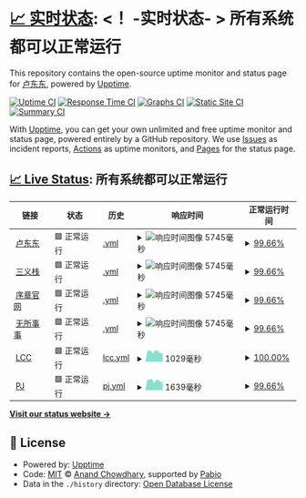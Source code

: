 # [📈 实时状态](https://status.ldd.cc): <！ -实时状态- > **所有系统都可以正常运行**

This repository contains the open-source uptime monitor and status page for [卢东东](ldd.cc), powered by [Upptime](https://github.com/upptime/upptime).

[![Uptime CI](https://github.com/xjoylu/status/workflows/Uptime%20CI/badge.svg)](https://github.com/xjoylu/status/actions?query=workflow%3A%22Uptime+CI%22)
[![Response Time CI](https://github.com/xjoylu/status/workflows/Response%20Time%20CI/badge.svg)](https://github.com/xjoylu/status/actions?query=workflow%3A%22Response+Time+CI%22)
[![Graphs CI](https://github.com/xjoylu/status/workflows/Graphs%20CI/badge.svg)](https://github.com/xjoylu/status/actions?query=workflow%3A%22Graphs+CI%22)
[![Static Site CI](https://github.com/xjoylu/status/workflows/Static%20Site%20CI/badge.svg)](https://github.com/xjoylu/status/actions?query=workflow%3A%22Static+Site+CI%22)
[![Summary CI](https://github.com/xjoylu/status/workflows/Summary%20CI/badge.svg)](https://github.com/xjoylu/status/actions?query=workflow%3A%22Summary+CI%22)

With [Upptime](https://upptime.js.org), you can get your own unlimited and free uptime monitor and status page, powered entirely by a GitHub repository. We use [Issues](https://github.com/xjoylu/status/issues) as incident reports, [Actions](https://github.com/xjoylu/status/actions) as uptime monitors, and [Pages](https://status.ldd.cc) for the status page.

## [📈 Live Status](https://demo.upptime.js.org): <!--live status--> **所有系统都可以正常运行**

<!--start: status pages-->
<!-- This summary is generated by Upptime (https://github.com/upptime/upptime) -->
<!-- Do not edit this manually, your changes will be overwritten -->
<!-- prettier-ignore -->
| 链接 | 状态 | 历史 | 响应时间 | 正常运行时间 |
| --- | ------ | ------- | ------------- | ------ |
| <img alt="" src="https://icons.duckduckgo.com/ip3/ldd.cc.ico" height="13"> [卢东东](https://ldd.cc) | 🟩 正常运行 | [.yml](https://github.com/xJoyLu/status/commits/HEAD/history/.yml) | <details><summary><img alt="响应时间图像" src="./graphs//response-time-week.png" height="20"> 5745毫秒</summary><br><a href="https://status.ldd.cc/history/"><img alt="响应时间 4081" src="https://img.shields.io/endpoint?url=https%3A%2F%2Fraw.githubusercontent.com%2FxJoyLu%2Fstatus%2FHEAD%2Fapi%2F%2Fresponse-time.json"></a><br><a href="https://status.ldd.cc/history/"><img alt="24 小时响应时间 1289" src="https://img.shields.io/endpoint?url=https%3A%2F%2Fraw.githubusercontent.com%2FxJoyLu%2Fstatus%2FHEAD%2Fapi%2F%2Fresponse-time-day.json"></a><br><a href="https://status.ldd.cc/history/"><img alt="7 天正常运行时间 5745" src="https://img.shields.io/endpoint?url=https%3A%2F%2Fraw.githubusercontent.com%2FxJoyLu%2Fstatus%2FHEAD%2Fapi%2F%2Fresponse-time-week.json"></a><br><a href="https://status.ldd.cc/history/"><img alt="30天的正常运行时间 4081" src="https://img.shields.io/endpoint?url=https%3A%2F%2Fraw.githubusercontent.com%2FxJoyLu%2Fstatus%2FHEAD%2Fapi%2F%2Fresponse-time-month.json"></a><br><a href="https://status.ldd.cc/history/"><img alt="1年的正常运行时间 4081" src="https://img.shields.io/endpoint?url=https%3A%2F%2Fraw.githubusercontent.com%2FxJoyLu%2Fstatus%2FHEAD%2Fapi%2F%2Fresponse-time-year.json"></a></details> | <details><summary><a href="https://status.ldd.cc/history/">99.66%</a></summary><a href="https://status.ldd.cc/history/"><img alt="正常运行时间 99.21%" src="https://img.shields.io/endpoint?url=https%3A%2F%2Fraw.githubusercontent.com%2FxJoyLu%2Fstatus%2FHEAD%2Fapi%2F%2Fuptime.json"></a><br><a href="https://status.ldd.cc/history/"><img alt="24 小时正常运行时间 100.00%" src="https://img.shields.io/endpoint?url=https%3A%2F%2Fraw.githubusercontent.com%2FxJoyLu%2Fstatus%2FHEAD%2Fapi%2F%2Fuptime-day.json"></a><br><a href="https://status.ldd.cc/history/"><img alt="7 天正常运行时间 99.66%" src="https://img.shields.io/endpoint?url=https%3A%2F%2Fraw.githubusercontent.com%2FxJoyLu%2Fstatus%2FHEAD%2Fapi%2F%2Fuptime-week.json"></a><br><a href="https://status.ldd.cc/history/"><img alt="30天的正常运行时间 99.21%" src="https://img.shields.io/endpoint?url=https%3A%2F%2Fraw.githubusercontent.com%2FxJoyLu%2Fstatus%2FHEAD%2Fapi%2F%2Fuptime-month.json"></a><br><a href="https://status.ldd.cc/history/"><img alt="1年的正常运行时间 99.21%" src="https://img.shields.io/endpoint?url=https%3A%2F%2Fraw.githubusercontent.com%2FxJoyLu%2Fstatus%2FHEAD%2Fapi%2F%2Fuptime-year.json"></a></details>
| <img alt="" src="https://icons.duckduckgo.com/ip3/3ez.cn.ico" height="13"> [三义栈](https://3ez.cn) | 🟩 正常运行 | [.yml](https://github.com/xJoyLu/status/commits/HEAD/history/.yml) | <details><summary><img alt="响应时间图像" src="./graphs//response-time-week.png" height="20"> 5745毫秒</summary><br><a href="https://status.ldd.cc/history/"><img alt="响应时间 4081" src="https://img.shields.io/endpoint?url=https%3A%2F%2Fraw.githubusercontent.com%2FxJoyLu%2Fstatus%2FHEAD%2Fapi%2F%2Fresponse-time.json"></a><br><a href="https://status.ldd.cc/history/"><img alt="24 小时响应时间 1289" src="https://img.shields.io/endpoint?url=https%3A%2F%2Fraw.githubusercontent.com%2FxJoyLu%2Fstatus%2FHEAD%2Fapi%2F%2Fresponse-time-day.json"></a><br><a href="https://status.ldd.cc/history/"><img alt="7 天正常运行时间 5745" src="https://img.shields.io/endpoint?url=https%3A%2F%2Fraw.githubusercontent.com%2FxJoyLu%2Fstatus%2FHEAD%2Fapi%2F%2Fresponse-time-week.json"></a><br><a href="https://status.ldd.cc/history/"><img alt="30天的正常运行时间 4081" src="https://img.shields.io/endpoint?url=https%3A%2F%2Fraw.githubusercontent.com%2FxJoyLu%2Fstatus%2FHEAD%2Fapi%2F%2Fresponse-time-month.json"></a><br><a href="https://status.ldd.cc/history/"><img alt="1年的正常运行时间 4081" src="https://img.shields.io/endpoint?url=https%3A%2F%2Fraw.githubusercontent.com%2FxJoyLu%2Fstatus%2FHEAD%2Fapi%2F%2Fresponse-time-year.json"></a></details> | <details><summary><a href="https://status.ldd.cc/history/">99.66%</a></summary><a href="https://status.ldd.cc/history/"><img alt="正常运行时间 99.21%" src="https://img.shields.io/endpoint?url=https%3A%2F%2Fraw.githubusercontent.com%2FxJoyLu%2Fstatus%2FHEAD%2Fapi%2F%2Fuptime.json"></a><br><a href="https://status.ldd.cc/history/"><img alt="24 小时正常运行时间 100.00%" src="https://img.shields.io/endpoint?url=https%3A%2F%2Fraw.githubusercontent.com%2FxJoyLu%2Fstatus%2FHEAD%2Fapi%2F%2Fuptime-day.json"></a><br><a href="https://status.ldd.cc/history/"><img alt="7 天正常运行时间 99.66%" src="https://img.shields.io/endpoint?url=https%3A%2F%2Fraw.githubusercontent.com%2FxJoyLu%2Fstatus%2FHEAD%2Fapi%2F%2Fuptime-week.json"></a><br><a href="https://status.ldd.cc/history/"><img alt="30天的正常运行时间 99.21%" src="https://img.shields.io/endpoint?url=https%3A%2F%2Fraw.githubusercontent.com%2FxJoyLu%2Fstatus%2FHEAD%2Fapi%2F%2Fuptime-month.json"></a><br><a href="https://status.ldd.cc/history/"><img alt="1年的正常运行时间 99.21%" src="https://img.shields.io/endpoint?url=https%3A%2F%2Fraw.githubusercontent.com%2FxJoyLu%2Fstatus%2FHEAD%2Fapi%2F%2Fuptime-year.json"></a></details>
| <img alt="" src="https://icons.duckduckgo.com/ip3/xuzh.com.ico" height="13"> [序章官网](https://xuzh.com) | 🟩 正常运行 | [.yml](https://github.com/xJoyLu/status/commits/HEAD/history/.yml) | <details><summary><img alt="响应时间图像" src="./graphs//response-time-week.png" height="20"> 5745毫秒</summary><br><a href="https://status.ldd.cc/history/"><img alt="响应时间 4081" src="https://img.shields.io/endpoint?url=https%3A%2F%2Fraw.githubusercontent.com%2FxJoyLu%2Fstatus%2FHEAD%2Fapi%2F%2Fresponse-time.json"></a><br><a href="https://status.ldd.cc/history/"><img alt="24 小时响应时间 1289" src="https://img.shields.io/endpoint?url=https%3A%2F%2Fraw.githubusercontent.com%2FxJoyLu%2Fstatus%2FHEAD%2Fapi%2F%2Fresponse-time-day.json"></a><br><a href="https://status.ldd.cc/history/"><img alt="7 天正常运行时间 5745" src="https://img.shields.io/endpoint?url=https%3A%2F%2Fraw.githubusercontent.com%2FxJoyLu%2Fstatus%2FHEAD%2Fapi%2F%2Fresponse-time-week.json"></a><br><a href="https://status.ldd.cc/history/"><img alt="30天的正常运行时间 4081" src="https://img.shields.io/endpoint?url=https%3A%2F%2Fraw.githubusercontent.com%2FxJoyLu%2Fstatus%2FHEAD%2Fapi%2F%2Fresponse-time-month.json"></a><br><a href="https://status.ldd.cc/history/"><img alt="1年的正常运行时间 4081" src="https://img.shields.io/endpoint?url=https%3A%2F%2Fraw.githubusercontent.com%2FxJoyLu%2Fstatus%2FHEAD%2Fapi%2F%2Fresponse-time-year.json"></a></details> | <details><summary><a href="https://status.ldd.cc/history/">99.66%</a></summary><a href="https://status.ldd.cc/history/"><img alt="正常运行时间 99.21%" src="https://img.shields.io/endpoint?url=https%3A%2F%2Fraw.githubusercontent.com%2FxJoyLu%2Fstatus%2FHEAD%2Fapi%2F%2Fuptime.json"></a><br><a href="https://status.ldd.cc/history/"><img alt="24 小时正常运行时间 100.00%" src="https://img.shields.io/endpoint?url=https%3A%2F%2Fraw.githubusercontent.com%2FxJoyLu%2Fstatus%2FHEAD%2Fapi%2F%2Fuptime-day.json"></a><br><a href="https://status.ldd.cc/history/"><img alt="7 天正常运行时间 99.66%" src="https://img.shields.io/endpoint?url=https%3A%2F%2Fraw.githubusercontent.com%2FxJoyLu%2Fstatus%2FHEAD%2Fapi%2F%2Fuptime-week.json"></a><br><a href="https://status.ldd.cc/history/"><img alt="30天的正常运行时间 99.21%" src="https://img.shields.io/endpoint?url=https%3A%2F%2Fraw.githubusercontent.com%2FxJoyLu%2Fstatus%2FHEAD%2Fapi%2F%2Fuptime-month.json"></a><br><a href="https://status.ldd.cc/history/"><img alt="1年的正常运行时间 99.21%" src="https://img.shields.io/endpoint?url=https%3A%2F%2Fraw.githubusercontent.com%2FxJoyLu%2Fstatus%2FHEAD%2Fapi%2F%2Fuptime-year.json"></a></details>
| <img alt="" src="https://icons.duckduckgo.com/ip3/wusuoshishi.com.ico" height="13"> [无所事事](https://wusuoshishi.com) | 🟩 正常运行 | [.yml](https://github.com/xJoyLu/status/commits/HEAD/history/.yml) | <details><summary><img alt="响应时间图像" src="./graphs//response-time-week.png" height="20"> 5745毫秒</summary><br><a href="https://status.ldd.cc/history/"><img alt="响应时间 4081" src="https://img.shields.io/endpoint?url=https%3A%2F%2Fraw.githubusercontent.com%2FxJoyLu%2Fstatus%2FHEAD%2Fapi%2F%2Fresponse-time.json"></a><br><a href="https://status.ldd.cc/history/"><img alt="24 小时响应时间 1289" src="https://img.shields.io/endpoint?url=https%3A%2F%2Fraw.githubusercontent.com%2FxJoyLu%2Fstatus%2FHEAD%2Fapi%2F%2Fresponse-time-day.json"></a><br><a href="https://status.ldd.cc/history/"><img alt="7 天正常运行时间 5745" src="https://img.shields.io/endpoint?url=https%3A%2F%2Fraw.githubusercontent.com%2FxJoyLu%2Fstatus%2FHEAD%2Fapi%2F%2Fresponse-time-week.json"></a><br><a href="https://status.ldd.cc/history/"><img alt="30天的正常运行时间 4081" src="https://img.shields.io/endpoint?url=https%3A%2F%2Fraw.githubusercontent.com%2FxJoyLu%2Fstatus%2FHEAD%2Fapi%2F%2Fresponse-time-month.json"></a><br><a href="https://status.ldd.cc/history/"><img alt="1年的正常运行时间 4081" src="https://img.shields.io/endpoint?url=https%3A%2F%2Fraw.githubusercontent.com%2FxJoyLu%2Fstatus%2FHEAD%2Fapi%2F%2Fresponse-time-year.json"></a></details> | <details><summary><a href="https://status.ldd.cc/history/">99.66%</a></summary><a href="https://status.ldd.cc/history/"><img alt="正常运行时间 99.21%" src="https://img.shields.io/endpoint?url=https%3A%2F%2Fraw.githubusercontent.com%2FxJoyLu%2Fstatus%2FHEAD%2Fapi%2F%2Fuptime.json"></a><br><a href="https://status.ldd.cc/history/"><img alt="24 小时正常运行时间 100.00%" src="https://img.shields.io/endpoint?url=https%3A%2F%2Fraw.githubusercontent.com%2FxJoyLu%2Fstatus%2FHEAD%2Fapi%2F%2Fuptime-day.json"></a><br><a href="https://status.ldd.cc/history/"><img alt="7 天正常运行时间 99.66%" src="https://img.shields.io/endpoint?url=https%3A%2F%2Fraw.githubusercontent.com%2FxJoyLu%2Fstatus%2FHEAD%2Fapi%2F%2Fuptime-week.json"></a><br><a href="https://status.ldd.cc/history/"><img alt="30天的正常运行时间 99.21%" src="https://img.shields.io/endpoint?url=https%3A%2F%2Fraw.githubusercontent.com%2FxJoyLu%2Fstatus%2FHEAD%2Fapi%2F%2Fuptime-month.json"></a><br><a href="https://status.ldd.cc/history/"><img alt="1年的正常运行时间 99.21%" src="https://img.shields.io/endpoint?url=https%3A%2F%2Fraw.githubusercontent.com%2FxJoyLu%2Fstatus%2FHEAD%2Fapi%2F%2Fuptime-year.json"></a></details>
| <img alt="" src="https://icons.duckduckgo.com/ip3/lcc.cc.ico" height="13"> [LCC](https://lcc.cc) | 🟩 正常运行 | [lcc.yml](https://github.com/xJoyLu/status/commits/HEAD/history/lcc.yml) | <details><summary><img alt="响应时间图像" src="./graphs/lcc/response-time-week.png" height="20"> 1029毫秒</summary><br><a href="https://status.ldd.cc/history/lcc"><img alt="响应时间 1043" src="https://img.shields.io/endpoint?url=https%3A%2F%2Fraw.githubusercontent.com%2FxJoyLu%2Fstatus%2FHEAD%2Fapi%2Flcc%2Fresponse-time.json"></a><br><a href="https://status.ldd.cc/history/lcc"><img alt="24 小时响应时间 896" src="https://img.shields.io/endpoint?url=https%3A%2F%2Fraw.githubusercontent.com%2FxJoyLu%2Fstatus%2FHEAD%2Fapi%2Flcc%2Fresponse-time-day.json"></a><br><a href="https://status.ldd.cc/history/lcc"><img alt="7 天正常运行时间 1029" src="https://img.shields.io/endpoint?url=https%3A%2F%2Fraw.githubusercontent.com%2FxJoyLu%2Fstatus%2FHEAD%2Fapi%2Flcc%2Fresponse-time-week.json"></a><br><a href="https://status.ldd.cc/history/lcc"><img alt="30天的正常运行时间 1043" src="https://img.shields.io/endpoint?url=https%3A%2F%2Fraw.githubusercontent.com%2FxJoyLu%2Fstatus%2FHEAD%2Fapi%2Flcc%2Fresponse-time-month.json"></a><br><a href="https://status.ldd.cc/history/lcc"><img alt="1年的正常运行时间 1043" src="https://img.shields.io/endpoint?url=https%3A%2F%2Fraw.githubusercontent.com%2FxJoyLu%2Fstatus%2FHEAD%2Fapi%2Flcc%2Fresponse-time-year.json"></a></details> | <details><summary><a href="https://status.ldd.cc/history/lcc">100.00%</a></summary><a href="https://status.ldd.cc/history/lcc"><img alt="正常运行时间 100.00%" src="https://img.shields.io/endpoint?url=https%3A%2F%2Fraw.githubusercontent.com%2FxJoyLu%2Fstatus%2FHEAD%2Fapi%2Flcc%2Fuptime.json"></a><br><a href="https://status.ldd.cc/history/lcc"><img alt="24 小时正常运行时间 100.00%" src="https://img.shields.io/endpoint?url=https%3A%2F%2Fraw.githubusercontent.com%2FxJoyLu%2Fstatus%2FHEAD%2Fapi%2Flcc%2Fuptime-day.json"></a><br><a href="https://status.ldd.cc/history/lcc"><img alt="7 天正常运行时间 100.00%" src="https://img.shields.io/endpoint?url=https%3A%2F%2Fraw.githubusercontent.com%2FxJoyLu%2Fstatus%2FHEAD%2Fapi%2Flcc%2Fuptime-week.json"></a><br><a href="https://status.ldd.cc/history/lcc"><img alt="30天的正常运行时间 100.00%" src="https://img.shields.io/endpoint?url=https%3A%2F%2Fraw.githubusercontent.com%2FxJoyLu%2Fstatus%2FHEAD%2Fapi%2Flcc%2Fuptime-month.json"></a><br><a href="https://status.ldd.cc/history/lcc"><img alt="1年的正常运行时间 100.00%" src="https://img.shields.io/endpoint?url=https%3A%2F%2Fraw.githubusercontent.com%2FxJoyLu%2Fstatus%2FHEAD%2Fapi%2Flcc%2Fuptime-year.json"></a></details>
| <img alt="" src="https://icons.duckduckgo.com/ip3/peijin.cn.ico" height="13"> [PJ](https://peijin.cn) | 🟩 正常运行 | [pj.yml](https://github.com/xJoyLu/status/commits/HEAD/history/pj.yml) | <details><summary><img alt="响应时间图像" src="./graphs/pj/response-time-week.png" height="20"> 1639毫秒</summary><br><a href="https://status.ldd.cc/history/pj"><img alt="响应时间 2744" src="https://img.shields.io/endpoint?url=https%3A%2F%2Fraw.githubusercontent.com%2FxJoyLu%2Fstatus%2FHEAD%2Fapi%2Fpj%2Fresponse-time.json"></a><br><a href="https://status.ldd.cc/history/pj"><img alt="24 小时响应时间 1467" src="https://img.shields.io/endpoint?url=https%3A%2F%2Fraw.githubusercontent.com%2FxJoyLu%2Fstatus%2FHEAD%2Fapi%2Fpj%2Fresponse-time-day.json"></a><br><a href="https://status.ldd.cc/history/pj"><img alt="7 天正常运行时间 1639" src="https://img.shields.io/endpoint?url=https%3A%2F%2Fraw.githubusercontent.com%2FxJoyLu%2Fstatus%2FHEAD%2Fapi%2Fpj%2Fresponse-time-week.json"></a><br><a href="https://status.ldd.cc/history/pj"><img alt="30天的正常运行时间 2744" src="https://img.shields.io/endpoint?url=https%3A%2F%2Fraw.githubusercontent.com%2FxJoyLu%2Fstatus%2FHEAD%2Fapi%2Fpj%2Fresponse-time-month.json"></a><br><a href="https://status.ldd.cc/history/pj"><img alt="1年的正常运行时间 2744" src="https://img.shields.io/endpoint?url=https%3A%2F%2Fraw.githubusercontent.com%2FxJoyLu%2Fstatus%2FHEAD%2Fapi%2Fpj%2Fresponse-time-year.json"></a></details> | <details><summary><a href="https://status.ldd.cc/history/pj">99.66%</a></summary><a href="https://status.ldd.cc/history/pj"><img alt="正常运行时间 99.21%" src="https://img.shields.io/endpoint?url=https%3A%2F%2Fraw.githubusercontent.com%2FxJoyLu%2Fstatus%2FHEAD%2Fapi%2Fpj%2Fuptime.json"></a><br><a href="https://status.ldd.cc/history/pj"><img alt="24 小时正常运行时间 100.00%" src="https://img.shields.io/endpoint?url=https%3A%2F%2Fraw.githubusercontent.com%2FxJoyLu%2Fstatus%2FHEAD%2Fapi%2Fpj%2Fuptime-day.json"></a><br><a href="https://status.ldd.cc/history/pj"><img alt="7 天正常运行时间 99.66%" src="https://img.shields.io/endpoint?url=https%3A%2F%2Fraw.githubusercontent.com%2FxJoyLu%2Fstatus%2FHEAD%2Fapi%2Fpj%2Fuptime-week.json"></a><br><a href="https://status.ldd.cc/history/pj"><img alt="30天的正常运行时间 99.21%" src="https://img.shields.io/endpoint?url=https%3A%2F%2Fraw.githubusercontent.com%2FxJoyLu%2Fstatus%2FHEAD%2Fapi%2Fpj%2Fuptime-month.json"></a><br><a href="https://status.ldd.cc/history/pj"><img alt="1年的正常运行时间 99.21%" src="https://img.shields.io/endpoint?url=https%3A%2F%2Fraw.githubusercontent.com%2FxJoyLu%2Fstatus%2FHEAD%2Fapi%2Fpj%2Fuptime-year.json"></a></details>

<!--end: status pages-->

[**Visit our status website →**](https://status.ldd.cc)

## 📄 License

- Powered by: [Upptime](https://github.com/upptime/upptime)
- Code: [MIT](./LICENSE) © [Anand Chowdhary](https://anandchowdhary.com), supported by [Pabio](https://pabio.com)
- Data in the `./history` directory: [Open Database License](https://opendatacommons.org/licenses/odbl/1-0/)
